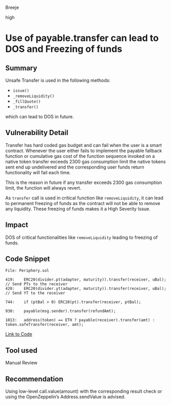 Breeje

high

# Use of payable.transfer can lead to DOS and Freezing of funds

## Summary

Unsafe Transfer is used in the following methods:

* `issue()`
* `_removeLiquidity()`
* `_fillQuote()`
* `_transfer()`

which can lead to DOS in future.

## Vulnerability Detail

Transfer has hard coded gas budget and can fail when the user is a smart contract. Whenever the user either fails to implement the payable fallback function or cumulative gas cost of the function sequence invoked on a native token transfer exceeds 2300 gas consumption limit the native tokens sent end up undelivered and the corresponding user funds return functionality will fail each time.

This is the reason in future if any transfer exceeds 2300 gas consumption limit, the function will always revert.

As `transfer` call is used in critical function like `removeLiquidity`, it can lead to permanent freezing of funds as the contract will not be able to remove any liquidity. These freezing of funds makes it a High Severity Issue.

## Impact

DOS of critical functionalities like `removeLiquidity` leading to freezing of funds.

## Code Snippet

```solidity
File: Periphery.sol

419:    ERC20(divider.pt(adapter, maturity)).transfer(receiver, uBal); // Send PTs to the receiver
420:    ERC20(divider.yt(adapter, maturity)).transfer(receiver, uBal); // Send YT to the receiver

744:    if (ptBal > 0) ERC20(pt).transfer(receiver, ptBal);

930:    payable(msg.sender).transfer(refundAmt);

1013:   address(token) == ETH ? payable(receiver).transfer(amt) : token.safeTransfer(receiver, amt);

```
[Link to Code](https://github.com/sherlock-audit/2023-03-sense/blob/main/sense-v1/pkg/core/src/Periphery.sol#L744)

## Tool used

Manual Review

## Recommendation

Using low-level call.value(amount) with the corresponding result check or using the OpenZeppelin’s Address.sendValue is advised.